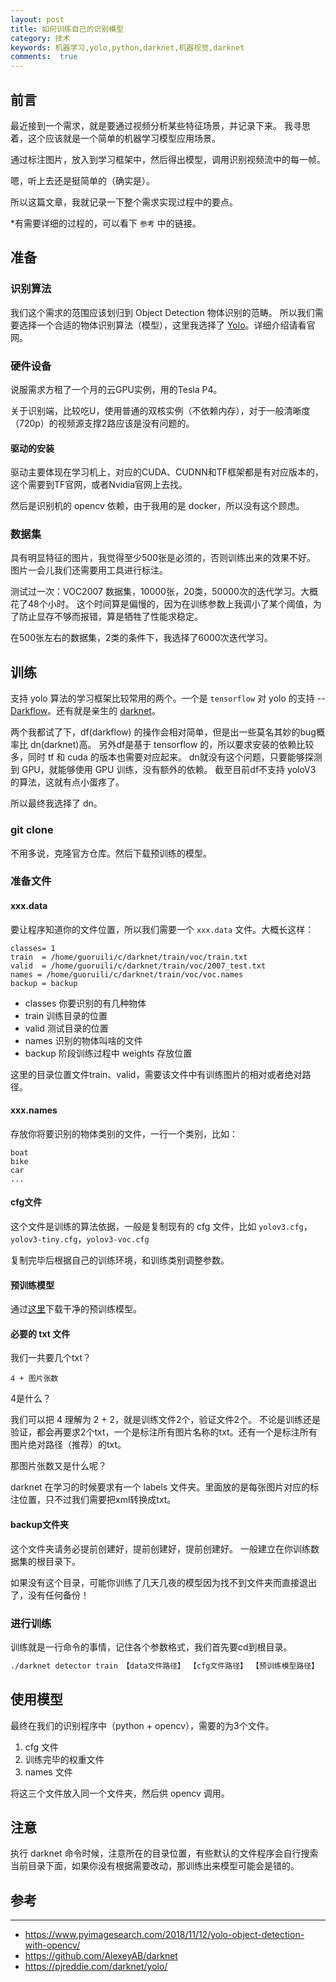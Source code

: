 ```yaml
---
layout: post
title: 如何训练自己的识别模型
category: 技术
keywords: 机器学习,yolo,python,darknet,机器视觉,darknet
comments:  true
---
```


## 前言

最近接到一个需求，就是要通过视频分析某些特征场景，并记录下来。
我寻思着，这个应该就是一个简单的机器学习模型应用场景。

通过标注图片，放入到学习框架中，然后得出模型，调用识别视频流中的每一帧。

嗯，听上去还是挺简单的（确实是）。

所以这篇文章，我就记录一下整个需求实现过程中的要点。

*有需要详细的过程的，可以看下 `参考` 中的链接。

## 准备

### 识别算法

我们这个需求的范围应该划归到 Object Detection 物体识别的范畴。
所以我们需要选择一个合适的物体识别算法（模型），这里我选择了 [Yolo](https://pjreddie.com/darknet/yolo/)。详细介绍请看官网。


### 硬件设备

说服需求方租了一个月的云GPU实例，用的Tesla P4。

关于识别端，比较吃U，使用普通的双核实例（不依赖内存），对于一般清晰度（720p）的视频源支撑2路应该是没有问题的。

#### 驱动的安装

驱动主要体现在学习机上，对应的CUDA、CUDNN和TF框架都是有对应版本的，这个需要到TF官网，或者Nvidia官网上去找。

然后是识别机的 opencv 依赖，由于我用的是 docker，所以没有这个顾虑。

### 数据集

具有明显特征的图片，我觉得至少500张是必须的，否则训练出来的效果不好。
图片一会儿我们还需要用工具进行标注。

测试过一次：VOC2007 数据集，10000张，20类，50000次的迭代学习。大概花了48个小时。
这个时间算是偏慢的，因为在训练参数上我调小了某个阈值，为了防止显存不够而报错，算是牺牲了性能求稳定。

在500张左右的数据集，2类的条件下，我选择了6000次迭代学习。

## 训练

支持 yolo 算法的学习框架比较常用的两个。一个是 `tensorflow` 对 yolo 的支持 -- [Darkflow](https://github.com/thtrieu/darkflow#training-on-your-own-dataset)。还有就是亲生的 [darknet](https://github.com/pjreddie/darknet)。

两个我都试了下，df(darkflow) 的操作会相对简单，但是出一些莫名其妙的bug概率比 dn(darknet)高。
另外df是基于 tensorflow 的，所以要求安装的依赖比较多，同时 tf 和 cuda 的版本也需要对应起来。
dn就没有这个问题，只要能够探测到 GPU，就能够使用 GPU 训练，没有额外的依赖。
截至目前df不支持 yoloV3 的算法，这就有点小蛋疼了。

所以最终我选择了 dn。

### git clone

不用多说，克隆官方仓库。然后下载预训练的模型。

### 准备文件

#### xxx.data
要让程序知道你的文件位置，所以我们需要一个 `xxx.data` 文件。大概长这样：

```data
classes= 1 
train  = /home/guoruili/c/darknet/train/voc/train.txt 
valid  = /home/guoruili/c/darknet/train/voc/2007_test.txt
names = /home/guoruili/c/darknet/train/voc/voc.names
backup = backup
```

- classes
    你要识别的有几种物体
- train
    训练目录的位置
- valid
    测试目录的位置
- names
    识别的物体叫啥的文件
- backup
    阶段训练过程中 weights 存放位置

这里的目录位置文件train、valid，需要该文件中有训练图片的相对或者绝对路径。

#### xxx.names

存放你将要识别的物体类别的文件，一行一个类别，比如：
```
boat
bike
car
...
```

#### cfg文件

这个文件是训练的算法依据，一般是复制现有的 cfg 文件，比如 `yolov3.cfg`，`yolov3-tiny.cfg`，`yolov3-voc.cfg`

复制完毕后根据自己的训练环境，和训练类别调整参数。

#### 预训练模型

通过[这里](https://pjreddie.com/media/files/darknet53.conv.74)下载干净的预训练模型。

#### 必要的 txt 文件

我们一共要几个txt？

`4 + 图片张数`

4是什么？

我们可以把 4 理解为 2 + 2，就是训练文件2个，验证文件2个。
不论是训练还是验证，都会再要求2个txt，一个是标注所有图片名称的txt。还有一个是标注所有图片绝对路径（推荐）的txt。

那图片张数又是什么呢？

darknet 在学习的时候要求有一个 labels 文件夹。里面放的是每张图片对应的标注位置，只不过我们需要把xml转换成txt。

#### backup文件夹

这个文件夹请务必提前创建好，提前创建好，提前创建好。
一般建立在你训练数据集的根目录下。

如果没有这个目录，可能你训练了几天几夜的模型因为找不到文件夹而直接退出了，没有任何备份！

### 进行训练

训练就是一行命令的事情，记住各个参数格式，我们首先要cd到根目录。


```bash
./darknet detector train 【data文件路径】 【cfg文件路径】 【预训练模型路径】
```


## 使用模型

最终在我们的识别程序中（python + opencv），需要的为3个文件。
1. cfg 文件
2. 训练完毕的权重文件
3. names 文件

将这三个文件放入同一个文件夹，然后供 opencv 调用。

## 注意

执行 darknet 命令时候，注意所在的目录位置，有些默认的文件程序会自行搜索当前目录下面，如果你没有根据需要改动，那训练出来模型可能会是错的。


## 参考
---
- <https://www.pyimagesearch.com/2018/11/12/yolo-object-detection-with-opencv/>
- <https://github.com/AlexeyAB/darknet>
- <https://pjreddie.com/darknet/yolo/>
